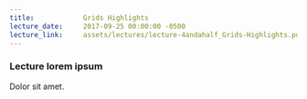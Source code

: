 ```yaml
---
title:            Grids Highlights
lecture_date:     2017-09-25 00:00:00 -0500
lecture_link:     assets/lectures/lecture-4andahalf_Grids-Highlights.pdf
---
```

### Lecture lorem ipsum

Dolor sit amet.
